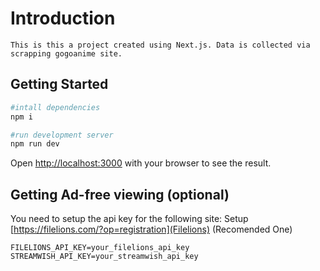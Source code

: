 # Introduction

    This is this a project created using Next.js. Data is collected via scrapping gogoanime site.

## Getting Started

```bash
#intall dependencies
npm i

#run development server
npm run dev
```

Open [http://localhost:3000](http://localhost:3000) with your browser to see the result.

## Getting Ad-free viewing (optional)

You need to setup the api key for the following site:
Setup [https://filelions.com/?op=registration](Filelions) (Recomended One)

```env
FILELIONS_API_KEY=your_filelions_api_key
STREAMWISH_API_KEY=your_streamwish_api_key
```
